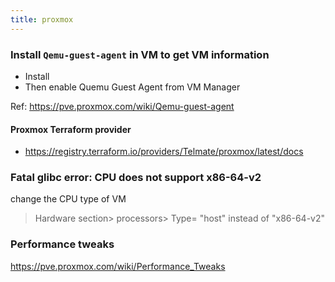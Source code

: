 ```yaml
---
title: proxmox
---
```


### Install `Qemu-guest-agent` in VM to get VM information

- Install 
- Then enable Quemu Guest Agent from VM Manager 

Ref: https://pve.proxmox.com/wiki/Qemu-guest-agent


#### Proxmox Terraform provider 

- https://registry.terraform.io/providers/Telmate/proxmox/latest/docs

### Fatal glibc error: CPU does not support x86-64-v2

change the CPU type of VM 
> Hardware section> processors> Type= "host" instead of "x86-64-v2"

### Performance tweaks

https://pve.proxmox.com/wiki/Performance_Tweaks

